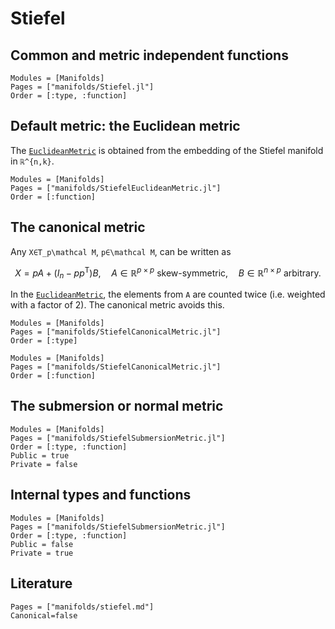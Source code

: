 # Stiefel

## Common and metric independent functions

```@autodocs
Modules = [Manifolds]
Pages = ["manifolds/Stiefel.jl"]
Order = [:type, :function]
```

## Default metric: the Euclidean metric

The [`EuclideanMetric`](https://juliamanifolds.github.io/ManifoldsBase.jl/stable/manifolds.html#ManifoldsBase.EuclideanMetric) is obtained from the embedding of the Stiefel manifold in ``ℝ^{n,k}``.

```@autodocs
Modules = [Manifolds]
Pages = ["manifolds/StiefelEuclideanMetric.jl"]
Order = [:function]
```

## The canonical metric
Any ``X∈T_p\mathcal M``, ``p∈\mathcal M``, can be written as

```math
X = pA + (I_n-pp^{\mathrm{T}})B,
\quad
A ∈ ℝ^{p×p} \text{ skew-symmetric},
\quad
B ∈ ℝ^{n×p} \text{ arbitrary.}
```

In the [`EuclideanMetric`](https://juliamanifolds.github.io/ManifoldsBase.jl/stable/manifolds.html#ManifoldsBase.EuclideanMetric), the elements from ``A`` are counted twice (i.e. weighted with a factor of 2).
The canonical metric avoids this.

```@autodocs
Modules = [Manifolds]
Pages = ["manifolds/StiefelCanonicalMetric.jl"]
Order = [:type]
```

```@autodocs
Modules = [Manifolds]
Pages = ["manifolds/StiefelCanonicalMetric.jl"]
Order = [:function]
```

## The submersion or normal metric

```@autodocs
Modules = [Manifolds]
Pages = ["manifolds/StiefelSubmersionMetric.jl"]
Order = [:type, :function]
Public = true
Private = false
```

## Internal types and functions

```@autodocs
Modules = [Manifolds]
Pages = ["manifolds/StiefelSubmersionMetric.jl"]
Order = [:type, :function]
Public = false
Private = true
```

## Literature

```@bibliography
Pages = ["manifolds/stiefel.md"]
Canonical=false
```